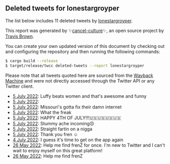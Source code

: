 ## Deleted tweets for lonestargroyper

The list below includes 11 deleted tweets by
[lonestargroyper](https://twitter.com/lonestargroyper).



This report was generated by ✨[cancel-culture](https://github.com/travisbrown/cancel-culture)✨,
an open source project by [Travis Brown](https://twitter.com/travisbrown).

You can create your own updated version of this document by checking out and configuring the
repository and then running the following commands:

```bash
$ cargo build --release
$ target/release/twcc deleted-tweets --report lonestargroyper
```

Please note that all tweets quoted here are sourced from the
[Wayback Machine](https://web.archive.org) and were not directly accessed through the Twitter API or
any Twitter client.

* [ 5 July 2022](https://web.archive.org/web/20220705080732/https://twitter.com/lonestargroyper/status/1544231226164346880): Luffy beats women and that's awesome and funny <!--1544231226164346880-->
* [ 5 July 2022](https://web.archive.org/web/20220705050812/https://twitter.com/lonestargroyper/status/1544185863453741056):  <!--1544185863453741056-->
* [ 5 July 2022](https://web.archive.org/web/20220705050812/https://twitter.com/lonestargroyper/status/1544185863453741056): Missouri's gotta fix their damn internet <!--1544176513788018688-->
* [ 5 July 2022](https://web.archive.org/web/20220705025932/https://twitter.com/lonestargroyper/status/1544153486010585088): What the freak <!--1544153486010585088-->
* [ 5 July 2022](https://web.archive.org/web/20220705025419/https://twitter.com/lonestargroyper/status/1544152262410440705): HAPPY 4TH OF JULY!!!🇺🇸🇺🇸🇺🇸🇺🇸 <!--1544152262410440705-->
* [ 5 July 2022](https://web.archive.org/web/20220705011740/https://twitter.com/lonestargroyper/status/1544128027566678019): Stummy ache incoming😣 <!--1544128027566678019-->
* [ 5 July 2022](https://web.archive.org/web/20220705005504/https://twitter.com/lonestargroyper/status/1544122393215619073): Straight fartin on a nigga <!--1544122393215619073-->
* [ 5 July 2022](https://web.archive.org/web/20220705005319/https://twitter.com/lonestargroyper/status/1544122136272543745): Thank you fren ☺️ <!--1544122136272543745-->
* [ 4 July 2022](https://web.archive.org/web/20220704231727/https://twitter.com/lonestargroyper/status/1544097715050659841): I guess it's time to get on the app again <!--1544097715050659841-->
* [26 May 2022](https://web.archive.org/web/20220526135921/https://twitter.com/LoneStarGroyper/status/1529824250357420037): Help me find frenZ for once. I'm new to Twitter and I can't wait to enjoy myself on this great platform! <!--1529824250357420037-->
* [26 May 2022](https://web.archive.org/web/20220526135450/https://twitter.com/LoneStarGroyper/status/1529823336892510208): Help me find frenZ <!--1529823336892510208-->
